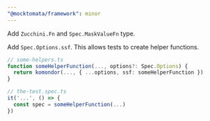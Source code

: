 ```yaml
---
"@mocktomata/framework": minor
---
```


Add `Zucchini.Fn` and `Spec.MaskValueFn` type.

Add `Spec.Options.ssf`.
This allows tests to create helper functions.

```ts
// some-helpers.ts
function someHelperFunction(..., options?: Spec.Options) {
  return komondor(..., { ...options, ssf: someHelperFunction })
}

// the-test.spec.ts
it('...', () => {
  const spec = someHelperFunction(...)
})
```
